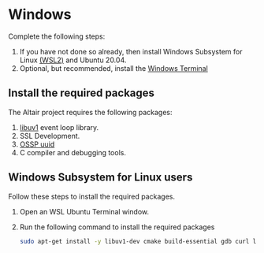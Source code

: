 # Windows

Complete the following steps:

1. If you have not done so already, then install Windows Subsystem for Linux [(WSL2)](https://docs.microsoft.com/windows/wsl/install) and Ubuntu 20.04.
1. Optional, but recommended, install the [Windows Terminal](https://docs.microsoft.com/windows/terminal/install)

## Install the required packages

The Altair project requires the following packages:

1. [libuv1](https://man7.org/linux/man-pages/man3/event.3.html) event loop library.
1. SSL Development.
1. [OSSP uuid](http://www.ossp.org/pkg/lib/uuid/)
1. C compiler and debugging tools.

## Windows Subsystem for Linux users

Follow these steps to install the required packages.

1. Open an WSL Ubuntu Terminal window.
1. Run the following command to install the required packages

    ```bash
    sudo apt-get install -y libuv1-dev cmake build-essential gdb curl libcurl4-openssl-dev libssl-dev uuid-dev ca-certificates git libi2c-dev libgpiod-dev gpiod
    ```
